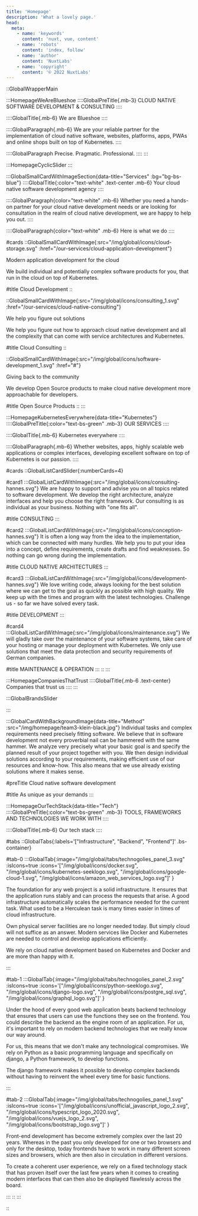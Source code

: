 ```yaml
---
title: 'Homepage'
description: 'What a lovely page.'
head:
  meta:
    - name: 'keywords'
      content: 'nuxt, vue, content'
    - name: 'robots'
      content: 'index, follow'
    - name: 'author'
      content: 'NuxtLabs'
    - name: 'copyright'
      content: '© 2022 NuxtLabs'
---
```

::GlobalWrapperMain

:::HomepageWeAreBlueshoe
::::GlobalPreTitle{.mb-3}
CLOUD NATIVE SOFTWARE DEVELOPMENT & CONSULTING
::::

::::GlobalTitle{.mb-6}
We are Blueshoe
::::

::::GlobalParagraph{.mb-6}
We are your reliable partner for the implementation of cloud native software, websites, platforms, apps, PWAs and online shops built on top of Kubernetes.
::::

::::GlobalParagraph
Precise. Pragmatic. Professional.
::::
:::


:::HomepageCyclicSlider
:::


:::GlobalSmallCardWithImageSection{data-title="Services" :bg="bg-bs-blue"}
::::GlobalTitle{:color="text-white" .text-center .mb-6}
Your cloud native software development agency
::::

::::GlobalParagraph{color="text-white" .mb-6}
Whether you need a hands-on partner for your cloud native development needs or are looking for consultation in the realm of cloud native development, we are happy to help you out.
::::

::::GlobalParagraph{color="text-white" .mb-6}
Here is what we do
::::

#cards
::GlobalSmallCardWithImage{:src="/img/global/icons/cloud-storage.svg" :href="/our-services/cloud-application-development"}
<p class='mb-3'>
Modern application development for the cloud
</p>
<p>
We build individual and potentially complex software products for you, that run in the cloud on top of Kubernetes.
</p>
#title
Cloud Development
::

::GlobalSmallCardWithImage{:src="/img/global/icons/consulting_1.svg" :href="/our-services/cloud-native-consulting"}
<p class='mb-3'>
We help you figure out solutions
</p>
<p>
We help you figure out how to approach cloud native development and all the complexity that can come with service architectures and Kubernetes.
</p>
#title
Cloud Consulting
::

::GlobalSmallCardWithImage{:src="/img/global/icons/software-development_1.svg" :href="#"}
<p class='mb-3'>
Giving back to the community
</p>
<p>
We develop Open Source products to make cloud native development more approachable for developers.
</p>
#title
Open Source Products
::
:::


:::HomepageKubernetesEverywhere{data-title="Kubernetes"}
::::GlobalPreTitle{:color="text-bs-green" .mb-3}
OUR SERVICES
::::

::::GlobalTitle{.mb-6}
Kubernetes everywhere
::::

::::GlobalParagraph{.mb-6}
Whether websites, apps, highly scalable web applications or complex interfaces, developing excellent software on top of Kubernetes is our passion.
::::

#cards
::GlobalListCardSlider{:numberCards=4}

#card1
:::GlobalListCardWithImage{:src="/img/global/icons/consulting-hannes.svg"}
We are happy to support and advise you on all topics related to software development. We develop the right architecture, analyze interfaces and help you choose the right framework. Our consulting is as individual as your business. Nothing with "one fits all".

#title
CONSULTING
:::

#card2
:::GlobalListCardWithImage{:src="/img/global/icons/conception-hannes.svg"}
It is often a long way from the idea to the implementation, which can be connected with many hurdles. We help you to put your idea into a concept, define requirements, create drafts and find weaknesses. So nothing can go wrong during the implementation.

#title
CLOUD NATIVE ARCHITECTURES
:::

#card3
:::GlobalListCardWithImage{:src="/img/global/icons/development-hannes.svg"}
We love writing code, always looking for the best solution where we can get to the goal as quickly as possible with high quality. We keep up with the times and program with the latest technologies. Challenge us - so far we have solved every task.

#title
DEVELOPMENT
:::

#card4
:::GlobalListCardWithImage{:src="/img/global/icons/maintenance.svg"}
We will gladly take over the maintenance of your software systems, take care of your hosting or manage your deployment with Kubernetes. We only use solutions that meet the data protection and security requirements of German companies.

#title
MAINTENANCE & OPERATION
:::
::
:::


:::HomepageCompaniesThatTrust
::::GlobalTitle{.mb-6 .text-center}
Companies that trust us
::::
:::


:::GlobalBrandsSlider

:::


:::GlobalCardWithBackgroundImage{data-title="Method" :src="/img/homepage/team3-klein-black.jpg"}
Individual tasks and complex requirements need precisely fitting software. We believe that in software development not every proverbial nail can be hammered with the same hammer. We analyze very precisely what your basic goal is and specify the planned result of your project together with you. We then design individual solutions according to your requirements, making efficient use of our resources and know-how. This also means that we use already existing solutions where it makes sense.

#preTitle
Cloud native software development

#title
As unique as your demands
:::


:::HomepageOurTechStack{data-title="Tech"}
::::GlobalPreTitle{:color="text-bs-green" .mb-3}
TOOLS, FRAMEWORKS AND TECHNOLOGIES WE WORK WITH
::::

::::GlobalTitle{.mb-6}
Our tech stack
::::

#tabs
::GlobalTabs{:labels='["Infrastructure", "Backend", "Frontend"]'  .bs-container}

#tab-0
:::GlobalTab{:image="/img/global/tabs/technogolies_panel_3.svg" :isIcons=true :icons='["/img/global/icons/docker.svg", "/img/global/icons/kubernetes-seeklogo.svg", "/img/global/icons/google-cloud-1.svg", "/img/global/icons/amazon_web_services_logo.svg"]'  }
<p class='mb-4'>
The foundation for any web project is a solid infrastructure. It ensures that the application runs stably and can process the requests that arise. A good infrastructure automatically scales the performance needed for the current task. What used to be a Herculean task is many times easier in times of cloud infrastructure.
</p>
<p class='mb-4'>
Own physical server facilities are no longer needed today. But simply cloud will not suffice as an answer. Modern services like Docker and Kubernetes are needed to control and develop applications efficiently.
</p>
<p>
We rely on cloud native development based on Kubernetes and Docker and are more than happy with it.
</p>
:::

#tab-1
:::GlobalTab{:image="/img/global/tabs/technogolies_panel_2.svg" :isIcons=true :icons='["/img/global/icons/python-seeklogo.svg", "/img/global/icons/django-logo.svg", "/img/global/icons/postgre_sql.svg", "/img/global/icons/graphql_logo.svg"]'  }
<p class='mb-4'>
Under the hood of every good web application beats backend technology that ensures that users can use the functions they see on the frontend. You could describe the backend as the engine room of an application. For us, it's important to rely on modern backend technologies that we really know our way around.
</p>
<p class='mb-4'>
For us, this means that we don't make any technological compromises. We rely on Python as a basic programming language and specifically on django, a Python framework, to develop functions.
</p>
<p>
The django framework makes it possible to develop complex backends without having to reinvent the wheel every time for basic functions.
</p>
:::

#tab-2
:::GlobalTab{:image="/img/global/tabs/technogolies_panel_1.svg" :isIcons=true :icons='["/img/global/icons/unofficial_javascript_logo_2.svg", "/img/global/icons/typescript_logo_2020.svg", "/img/global/icons/vuejs_logo_2.svg", "/img/global/icons/bootstrap_logo.svg"]'  }
<p class='mb-4'>
Front-end development has become extremely complex over the last 20 years. Whereas in the past you only developed for one or two browsers and only for the desktop, today frontends have to work in many different screen sizes and browsers, which are then also in circulation in different versions.
</p>
<p class='mb-4'>
To create a coherent user experience, we rely on a fixed technology stack that has proven itself over the last few years when it comes to creating modern interfaces that can then also be displayed flawlessly across the board.
</p>
:::
::
:::

::

